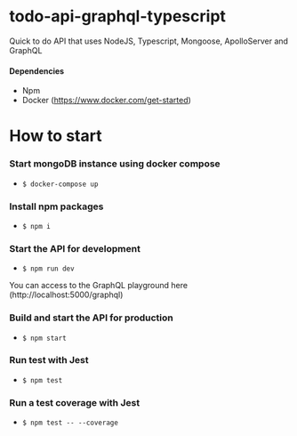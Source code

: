 # todo-api-graphql-typescript

Quick to do API that uses NodeJS, Typescript, Mongoose, ApolloServer and GraphQL

#### Dependencies

- Npm
- Docker (https://www.docker.com/get-started)

# How to start

### Start mongoDB instance using docker compose

- `$ docker-compose up`

### Install npm packages

- `$ npm i`

### Start the API for development

- `$ npm run dev`

You can access to the GraphQL playground here (http://localhost:5000/graphql)

### Build and start the API for production

- `$ npm start`

### Run test with Jest

- `$ npm test`

### Run a test coverage with Jest

- `$ npm test -- --coverage`
